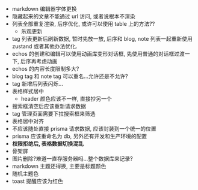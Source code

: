 - markdown 编辑器字体更换
- 隐藏起来的文章不能通过 url 访问, 或者说根本不渲染
- 列表全部重复渲染, 后序优化, 或许可以使用 table 上的方法??
  - 乐观更新
- tag 列表更新后刷新数据, 暂时先放一放, 后序和 blog, note 列表一起重新使用 zustand 或者其他办法优化.
- echos 的创建和编辑可以使用动画库变形对话框, 先使用普通的对话框过渡一下, 后序再考虑动画
- echos 的内容长度限制多大?
- blog tag 和 note tag 可以重名...允许还是不允许?
- tag 新增后列表闪烁...
- 表格样式居中
  - header 颜色应该不一样, 直接抄另一个
- 搜索框清空后应该重新请求数据
- tag 管理页面需要下拉搜索框来筛选
- 表格居中对齐
- 不应该随处直接 prisma 请求数据, 应该封装到一个统一的位置
- prisma 应该重命名为 db, 另外还有开发和生产环境的配置
- **权限拒绝后, 表格数据切换混乱**
- 骨架屏
- 图片删除?难道一直存服务器吗...整个数据库来记录?
- markdown 主题还得换, 主要是标题颜色
- 随机主题色
- toast 提醒应该为红色

<!-- note -->
